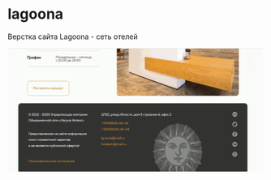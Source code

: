 # lagoona
Верстка сайта Lagoona - сеть отелей

![image](https://github.com/Alekseyshing/lagoona/blob/main/img/lagoone.gif)
